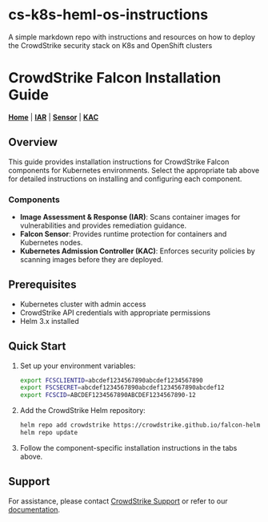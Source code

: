 # cs-k8s-heml-os-instructions

A simple markdown repo with instructions and resources on how to deploy the CrowdStrike security stack on K8s and OpenShift clusters

# CrowdStrike Falcon Installation Guide

[**Home**](./README.md) | [**IAR**](./iar.md) | [**Sensor**](./sensor.md) | [**KAC**](./kac.md)

## Overview

This guide provides installation instructions for CrowdStrike Falcon components for Kubernetes environments. Select the appropriate tab above for detailed instructions on installing and configuring each component.

### Components

- **Image Assessment & Response (IAR)**: Scans container images for vulnerabilities and provides remediation guidance.
- **Falcon Sensor**: Provides runtime protection for containers and Kubernetes nodes.
- **Kubernetes Admission Controller (KAC)**: Enforces security policies by scanning images before they are deployed.

## Prerequisites

- Kubernetes cluster with admin access
- CrowdStrike API credentials with appropriate permissions
- Helm 3.x installed

## Quick Start

1. Set up your environment variables:

   ```bash
   export FCSCLIENTID=abcdef1234567890abcdef1234567890
   export FSCSECRET=abcdef1234567890abcdef1234567890abcdef12
   export FCSCID=ABCDEF1234567890ABCDEF1234567890-12
   ```

2. Add the CrowdStrike Helm repository:

   ```bash
   helm repo add crowdstrike https://crowdstrike.github.io/falcon-helm
   helm repo update
   ```

3. Follow the component-specific installation instructions in the tabs above.

## Support

For assistance, please contact [CrowdStrike Support](https://support.crowdstrike.com/) or refer to our [documentation](https://docs.crowdstrike.com/).

